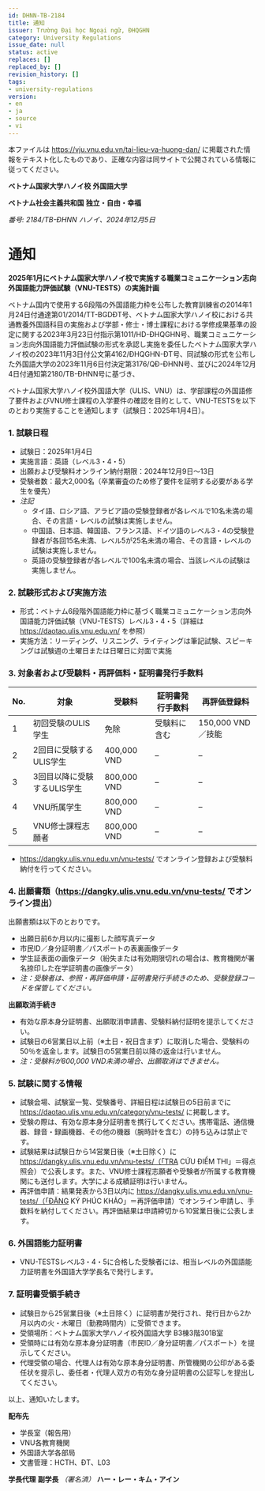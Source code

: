 ```yaml
---
id: DHNN-TB-2184
title: 通知
issuer: Trường Đại học Ngoại ngữ, ĐHQGHN
category: University Regulations
issue_date: null
status: active
replaces: []
replaced_by: []
revision_history: []
tags:
- university-regulations
version:
- en
- ja
- source
- vi
---
```

本ファイルは https://vju.vnu.edu.vn/tai-lieu-va-huong-dan/ に掲載された情報をテキスト化したものであり、正確な内容は同サイトで公開されている情報に従ってください。

**ベトナム国家大学ハノイ校**
**外国語大学**

**ベトナム社会主義共和国**
**独立・自由・幸福**

*番号: 2184/TB-ĐHNN*
*ハノイ、2024年12月5日*

# 通知

**2025年1月にベトナム国家大学ハノイ校で実施する職業コミュニケーション志向外国語能力評価試験（VNU-TESTS）の実施計画**

ベトナム国内で使用する6段階の外国語能力枠を公布した教育訓練省の2014年1月24日付通達第01/2014/TT-BGDĐT号、ベトナム国家大学ハノイ校における共通教養外国語科目の実施および学部・修士・博士課程における学修成果基準の設定に関する2023年3月23日付指示第1011/HD-ĐHQGHN号、職業コミュニケーション志向外国語能力評価試験の形式を承認し実施を委任したベトナム国家大学ハノイ校の2023年11月3日付公文第4162/ĐHQGHN-ĐT号、同試験の形式を公布した外国語大学の2023年11月6日付決定第3176/QĐ-ĐHNN号、並びに2024年12月4日付通知第2180/TB-ĐHNN号に基づき、

ベトナム国家大学ハノイ校外国語大学（ULIS、VNU）は、学部課程の外国語修了要件およびVNU修士課程の入学要件の確認を目的として、VNU-TESTSを以下のとおり実施することを通知します（試験日：2025年1月4日）。

### 1. 試験日程

- 試験日：2025年1月4日
- 実施言語：英語（レベル3・4・5）
- 出願および受験料オンライン納付期限：2024年12月9日〜13日
- 受験者数：最大2,000名（卒業審査のため修了要件を証明する必要がある学生を優先）
- *注記*
  - タイ語、ロシア語、アラビア語の受験登録者が各レベルで10名未満の場合、その言語・レベルの試験は実施しません。
  - 中国語、日本語、韓国語、フランス語、ドイツ語のレベル3・4の受験登録者が各回15名未満、レベル5が25名未満の場合、その言語・レベルの試験は実施しません。
  - 英語の受験登録者が各レベルで100名未満の場合、当該レベルの試験は実施しません。

### 2. 試験形式および実施方法

- 形式：ベトナム6段階外国語能力枠に基づく職業コミュニケーション志向外国語能力評価試験（VNU-TESTS）レベル3・4・5（詳細は https://daotao.ulis.vnu.edu.vn/ を参照）
- 実施方法：リーディング、リスニング、ライティングは筆記試験、スピーキングは試験週の土曜日または日曜日に対面で実施

### 3. 対象者および受験料・再評価料・証明書発行手数料

| No. | 対象 | 受験料 | 証明書発行手数料 | 再評価登録料 |
| --- | --- | --- | --- | --- |
| 1 | 初回受験のULIS学生 | 免除 | 受験料に含む | 150,000 VND／技能 |
| 2 | 2回目に受験するULIS学生 | 400,000 VND | – | – |
| 3 | 3回目以降に受験するULIS学生 | 800,000 VND | – | – |
| 4 | VNU所属学生 | 800,000 VND | – | – |
| 5 | VNU修士課程志願者 | 800,000 VND | – | – |

- https://dangky.ulis.vnu.edu.vn/vnu-tests/ でオンライン登録および受験料納付を行ってください。

### 4. 出願書類（https://dangky.ulis.vnu.edu.vn/vnu-tests/ でオンライン提出）

出願書類は以下のとおりです。
- 出願日前6か月以内に撮影した顔写真データ
- 市民ID／身分証明書／パスポートの表裏画像データ
- 学生証表面の画像データ（紛失または有効期限切れの場合は、教育機関が署名捺印した在学証明書の画像データ）
- *注：受験者は、参照・再評価申請・証明書発行手続きのため、受験登録コードを保管してください。*

**出願取消手続き**
- 有効な原本身分証明書、出願取消申請書、受験料納付証明を提示してください。
- 試験日の6営業日以上前（※土日・祝日含まず）に取消した場合、受験料の50％を返金します。試験日の5営業日前以降の返金は行いません。
- *注：受験料が800,000 VND未満の場合、出願取消はできません。*

### 5. 試験に関する情報

- 試験会場、試験室一覧、受験番号、詳細日程は試験日の5日前までに https://daotao.ulis.vnu.edu.vn/category/vnu-tests/ に掲載します。
- 受験の際は、有効な原本身分証明書を携行してください。携帯電話、通信機器、録音・録画機器、その他の機器（腕時計を含む）の持ち込みは禁止です。
- 試験結果は試験日から14営業日後（※土日除く）に https://dangky.ulis.vnu.edu.vn/vnu-tests/（「TRA CỨU ĐIỂM THI」＝得点照会）で公表します。また、VNU修士課程志願者や受験者が所属する教育機関にも送付します。大学による成績証明は行いません。
- 再評価申請：結果発表から3日以内に https://dangky.ulis.vnu.edu.vn/vnu-tests/（「ĐĂNG KÝ PHÚC KHẢO」＝再評価申請）でオンライン申請し、手数料を納付してください。再評価結果は申請締切から10営業日後に公表します。

### 6. 外国語能力証明書

- VNU-TESTSレベル3・4・5に合格した受験者には、相当レベルの外国語能力証明書を外国語大学学長名で発行します。

### 7. 証明書受領手続き

- 試験日から25営業日後（※土日除く）に証明書が発行され、発行日から2か月以内の火・木曜日（勤務時間内）に受領できます。
- 受領場所：ベトナム国家大学ハノイ校外国語大学 B3棟3階301B室
- 受領時には有効な原本身分証明書（市民ID／身分証明書／パスポート）を提示してください。
- 代理受領の場合、代理人は有効な原本身分証明書、所管機関の公印がある委任状を提示し、委任者・代理人双方の有効な身分証明書の公証写しを提出してください。

以上、通知いたします。

**配布先**
- 学長室（報告用）
- VNU各教育機関
- 外国語大学各部局
- 文書管理：HCTH、ĐT、L03

**学長代理**
**副学長**
*（署名済）*
**ハー・レー・キム・アイン**